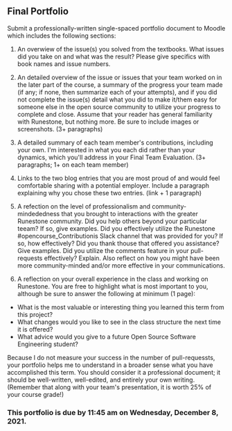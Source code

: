 ## Final Portfolio

Submit a professionally-written single-spaced portfolio document to Moodle which includes the following sections:

1. An overwiew of the issue(s) you solved from the textbooks. What issues did you take on and what was the result? Please give specifics with book names and issue numbers.

2. An detailed overview of the issue or issues that your team worked on in the later part of the course, a summary of the progress your team made (if any; if none, then summarize each of your attempts), and if you did not complete the issue(s) detail what you did to make it/them easy for someone else in the open source community to utilize your progress to complete and close. Assume that your reader has general familiarity with Runestone, but nothing more. Be sure to include images or screenshots. (3+ paragraphs)

3. A detailed summary of each team member's contributions, including your own. I'm interested in what you each did rather than your dynamics, which you'll address in your Final Team Evaluation. (3+ paragraphs; 1+ on each team member)

4. Links to the two blog entries that you are most proud of and would feel comfortable sharing with a potential employer. Include a paragraph explaining why you chose these two entries. (link + 1 paragraph)

5. A refection on the level of professionalism and community-mindededness that you brought to interactions with the greater Runestone community. Did you help others beyond your particular teeam?  If so, give examples. Did you effectively utilize the Runestone #opencourse_Contributionis Slack channel that was provided for you? If so, how effectively? Did you thank thouse that offered you assistance? Give examples. Did you utilize the comments feature in your pull-requests effectively? Explain. Also reflect on how you might have been more community-minded and/or more effective in your communications.

6. A reflection on your overall experience in the class and working on Runestone. You are free to highlight what is most important to you, although be sure to answer the following at minimum (1 page):

  - What is the most valuable or interesting thing you learned this term from this project?
  - What changes would you like to see in the class structure the next time it is offered?
  - What advice would you give to a future Open Source Software Engineering student?

Because I do not measure your success in the number of pull-requessts, your portfolio helps me to understand in a broader sense what you have accomplished this term. You should consider it a professional document; it should be well-written, well-edited, and entirely your own writing. (Remember that along with your team's presentation, it is worth 25% of your course grade!)

### This portfolio is due by 11:45 am on Wednesday, December 8, 2021.
